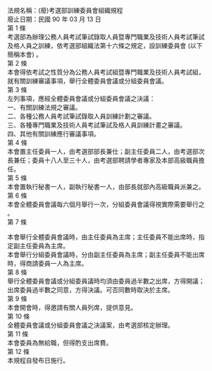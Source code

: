 法規名稱：(廢)考選部訓練委員會組織規程  
廢止日期：民國 90 年 03 月 13 日  
第 1 條  
考選部為辦理公務人員考試筆試錄取人員暨專門職業及技術人員考試筆試  
及格人員之訓練，依考選部組織法第十六條之規定，設訓練委員會 (以下  
簡稱本會) 。  
第 2 條  
本會得依考試之性質分為公務人員考試組暨專門職業及技術人員考試組，  
就有關訓練審議事項，舉行全體委員會議或分組委員會議。  
第 3 條  
左列事項，應經全體委員會議或分組委員會議之決議：  
一、有關訓練法規之審議。  
二、各種公務人員考試筆試錄取人員訓練計劃之審議。  
三、各種專門職業及技術人員考試筆試及格人員訓練計畫之審議。  
四、其他有關訓練應行審議事項。  
第 4 條  
本會置主任委員一人，由考選部部長兼仕；副主任委員二人，由考選部次  
長兼任；委員十八人至三十人，由考選部聘請學者專家及本部高級職員擔  
任。  
第 5 條  
本會置執行秘書一人，副執行秘書一人，由部長就部內高級職員派兼之。  
第 6 條  
本會全體委員會議每六個月舉行一次，分組委員會議得視實際需要舉行之  
。  
第 7 條  


本會舉行全體委員會議時，由主任委員為主席；主任委員不能出席時，指  
定副主任委員為主席。  
本會舉行分組委員會議時，分由副主任委員為主席；副主任委員不能出席  
時，得商請委員一人為主席。  
第 8 條  
舉行全體委員會議或分組委員議時均須由委員過半數之出席，方得開議；  
出席委員過半數之同意，方得決議。可否同數時取決於主席。  
第 9 條  
本會開會時，得邀請有關人員列席，提供意見。  
第 10 條  
全體委員會議或分組委員會議之決議案，由考選部核定辦理。  
第 11 條  
本會委員為無給職，但得酌支出席費。  
第 12 條  
本規程自發布日施行。  


